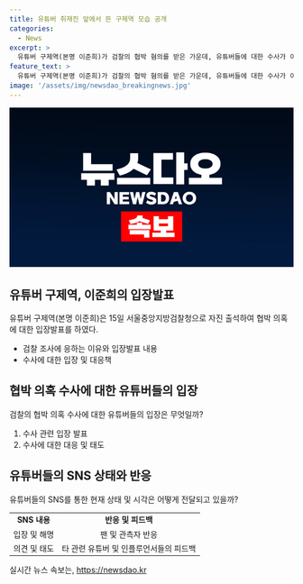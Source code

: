 ```yaml
---
title: 유튜버 취재진 앞에서 뜬 구제역 모습 공개
categories:
  - News
excerpt: >
  유튜버 구제역(본명 이준희)가 검찰의 협박 혐의를 받은 가운데, 유튜버들에 대한 수사가 이루어지고 있다. 이준희는 15일 서울중앙지방검찰청으로 자진 출석해 입장발표를 하며 관련 사안에 대해 설명했다.
feature_text: >
  유튜버 구제역(본명 이준희)가 검찰의 협박 혐의를 받은 가운데, 유튜버들에 대한 수사가 이루어지고 있다. 이준희는 15일 서울중앙지방검찰청으로 자진 출석해 입장발표를 하며 관련 사안에 대해 설명했다.
image: '/assets/img/newsdao_breakingnews.jpg'
---
```


<p><img src="/assets/img/newsdao_breakingnews.jpg" alt="ontimetimes 속보" /></p>

<h2 data-ke-size="size26">유튜버 구제역, 이준희의 입장발표</h2>

<p data-ke-size="size16">유튜버 구제역(본명 이준희)은 15일 서울중앙지방검찰청으로 자진 출석하여 협박 의혹에 대한 입장발표를 하였다.</p>

<ul>
<li>검찰 조사에 응하는 이유와 입장발표 내용</li>
<li>수사에 대한 입장 및 대응책</li>
</ul>

<h2 data-ke-size="size26">협박 의혹 수사에 대한 유튜버들의 입장</h2>

<p data-ke-size="size16">검찰의 협박 의혹 수사에 대한 유튜버들의 입장은 무엇일까?</p>

<ol>
<li>수사 관련 입장 발표</li>
<li>수사에 대한 대응 및 태도</li>
</ol>

<h2 data-ke-size="size26">유튜버들의 SNS 상태와 반응</h2>

<p data-ke-size="size16">유튜버들의 SNS를 통한 현재 상태 및 시각은 어떻게 전달되고 있을까?</p>

<table>
<tbody>
<tr>
<td style="text-align: center; height: 17px;"><b>SNS 내용</b></td>
<td style="text-align: center; height: 17px;"><b>반응 및 피드백</b></td>
</tr>
<tr>
<td style="text-align: center; height: 17px;">입장 및 해명</td>
<td style="text-align: center; height: 17px;">팬 및 관측자 반응</td>
</tr>
<tr>
<td style="text-align: center; height: 17px;">의견 및 태도</td>
<td style="text-align: center; height: 17px;">타 관련 유튜버 및 인플루언서들의 피드백</td>
</tr>
</tbody>
</table>
실시간 뉴스 속보는, <a href="https://newsdao.kr" rel="dofollow">https://newsdao.kr</a>


